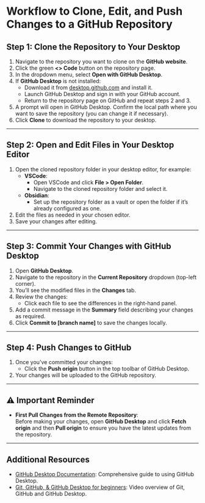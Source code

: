 # Workflow to Clone, Edit, and Push Changes to a GitHub Repository

## Step 1: Clone the Repository to Your Desktop
1. Navigate to the repository you want to clone on the **GitHub website**.
2. Click the green **<> Code** button on the repository page.
3. In the dropdown menu, select **Open with GitHub Desktop**.
4. If **GitHub Desktop** is not installed:
   - Download it from [desktop.github.com](https://desktop.github.com/) and install it.
   - Launch GitHub Desktop and sign in with your GitHub account.
   - Return to the repository page on GitHub and repeat steps 2 and 3.
5. A prompt will open in GitHub Desktop. Confirm the local path where you want to save the repository (you can change it if necessary).
6. Click **Clone** to download the repository to your desktop.

---

## Step 2: Open and Edit Files in Your Desktop Editor
1. Open the cloned repository folder in your desktop editor, for example:
   - **VSCode**:  
     - Open VSCode and click **File > Open Folder**.
     - Navigate to the cloned repository folder and select it.
   - **Obsidian**:  
     - Set up the repository folder as a vault or open the folder if it’s already configured as one.
2. Edit the files as needed in your chosen editor.
3. Save your changes after editing.

---

## Step 3: Commit Your Changes with GitHub Desktop
1. Open **GitHub Desktop**.
2. Navigate to the repository in the **Current Repository** dropdown (top-left corner).
3. You’ll see the modified files in the **Changes** tab.
4. Review the changes:
   - Click each file to see the differences in the right-hand panel.
5. Add a commit message in the **Summary** field describing your changes as required.
6. Click **Commit to [branch name]** to save the changes locally.

---

## Step 4: Push Changes to GitHub
1. Once you’ve committed your changes:
   - Click the **Push origin** button in the top toolbar of GitHub Desktop.
2. Your changes will be uploaded to the GitHub repository.

---

## ⚠️ Important Reminder
- **First Pull Changes from the Remote Repository**:  
   Before making your changes, open **GitHub Desktop** and click **Fetch origin** and then **Pull origin** to ensure you have the latest updates from the repository.

---

## Additional Resources
- [GitHub Desktop Documentation](https://docs.github.com/en/desktop): Comprehensive guide to using GitHub Desktop.
- [Git, GitHub, & GitHub Desktop for beginners](https://www.youtube.com/watch?v=8Dd7KRpKeaE): Video overview of Git, GitHub and GitHub Desktop.
